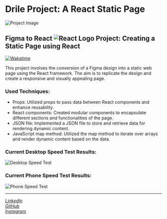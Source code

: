 <h1>Drile Project: A React Static Page</h1>

<div>
    <img src="https://user-images.githubusercontent.com/84918090/215870980-e3732874-374a-4b09-aad3-0d8656347b37.png" alt="Project Image">
</div>

<h2>
    <span>Figma to React <img src="https://user-images.githubusercontent.com/84918090/215870721-9bf4c6f8-d862-4ac7-9294-863f7857059b.png" alt="React Logo"> Project: Creating a Static Page using React</span>
</h2>

<a href="https://wakatime.com/badge/user/36fc7641-7da0-41a7-8648-c61da8a226f7/project/087c9db7-48df-488d-9dd9-f9bd7ec48cc2"><img src="https://wakatime.com/badge/user/36fc7641-7da0-41a7-8648-c61da8a226f7/project/087c9db7-48df-488d-9dd9-f9bd7ec48cc2.svg" alt="Wakatime"></a>

<p>
    This project involves the conversion of a Figma design into a static web page using the React framework. The aim is to replicate the design and create a responsive and visually appealing page.
</p>

<h3>Used Techniques:</h3>
<ul>
    <li>Props: Utilized props to pass data between React components and enhance reusability.</li>
    <li>React components: Created modular components to encapsulate different sections and functionalities of the page.</li>
    <li>JSON file: Implemented a JSON file to store and retrieve data for rendering dynamic content.</li>
    <li>JavaScript map method: Utilized the map method to iterate over arrays and render dynamic content based on the data.</li>
</ul>

<div>
    <h3>Current Desktop Speed Test Results:</h3>
    <img src="https://user-images.githubusercontent.com/84918090/215290326-18159b20-5b7f-4954-927a-4ed42f659d66.png" alt="Desktop Speed Test">
</div>

<div>
    <h3>Current Phone Speed Test Results:</h3>
    <img src="https://user-images.githubusercontent.com/84918090/215290385-684bd475-4bb3-479d-8536-373ef0aa5042.png" alt="Phone Speed Test">
</div>

<hr>

<cite>
    <a href="https://www.linkedin.com/in/viktor-kindrat/">LinkedIn</a><br>
    <a href="https://github.com/viktor-kindrat">GitHub</a><br>
    <a href="https://instagram.com/victor_kindrat?utm_medium=copy_link">Instagram</a>
</cite>

